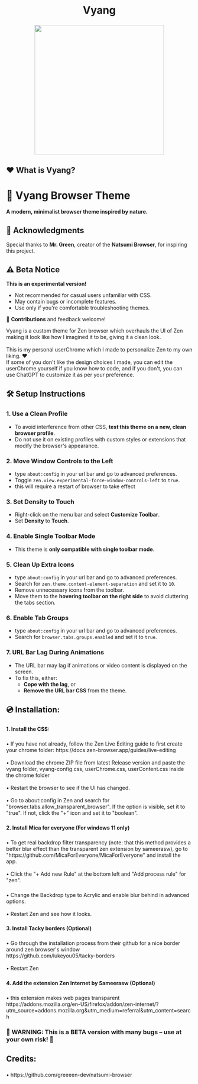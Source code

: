 <h1 align="center">Vyang</h1>

###

<div align="center">
  <img height="350" src="https://i.redd.it/w7im1n35akqe1.png"  />
</div>

###

<h2 align="left">❤️ What is Vyang?</h2>

###


# 🦋 Vyang Browser Theme  

**A modern, minimalist browser theme inspired by nature.**  

## 🙏 Acknowledgments  
Special thanks to **Mr. Green**, creator of the **Natsumi Browser**, for inspiring this project.  

## ⚠️ Beta Notice  
**This is an experimental version!**  
- Not recommended for casual users unfamiliar with CSS.  
- May contain bugs or incomplete features.  
- Use only if you're comfortable troubleshooting themes.  

🔧 **Contributions** and feedback welcome!  

<p align="left">Vyang is a custom theme for Zen browser which overhauls the UI of Zen making it look like how I imagined it to be, giving it a clean look.<br><br>This is my personal userChrome which I made to personalize Zen to my own liking. ❤️<br>If some of you don't like the design choices I made, you can edit the userChrome yourself if you know how to code, and if you don't, you can use ChatGPT to customize it as per your preference.</p>

###

## 🛠️ Setup Instructions  

### 1. Use a Clean Profile  
- To avoid interference from other CSS, **test this theme on a new, clean browser profile**.  
- Do not use it on existing profiles with custom styles or extensions that modify the browser's appearance.  

### 2. Move Window Controls to the Left  
- type `about:config` in your url bar and go to advanced preferences.  
- Toggle `zen.view.experimental-force-window-controls-left` to `true`.
- this will require a restart of browser to take effect 

### 3. Set Density to Touch  
- Right-click on the menu bar and select **Customize Toolbar**.  
- Set **Density** to **Touch**.  

### 4. Enable Single Toolbar Mode  
- This theme is **only compatible with single toolbar mode**.  

### 5. Clean Up Extra Icons  
- type `about:config` in your url bar and go to advanced preferences.
- Search for `zen.theme.content-element-separation` and set it to `10`.
- Remove unnecessary icons from the toolbar.  
- Move them to the **hovering toolbar on the right side** to avoid cluttering the tabs section.
 

### 6. Enable Tab Groups  
- type `about:config` in your url bar and go to advanced preferences. 
- Search for `browser.tabs.groups.enabled` and set it to `true`.  

### 7. URL Bar Lag During Animations  
- The URL bar may lag if animations or video content is displayed on the screen.  
- To fix this, either:  
  - **Cope with the lag**, or  
  - **Remove the URL bar CSS** from the theme.  


<h2 align="left">💿 Installation:</h2>

###

<h4 align="left">1. Install the CSS:</h4>

###

<p align="left">• If you have not already, follow the Zen Live Editing guide to first create your chrome folder: https://docs.zen-browser.app/guides/live-editing<br><br>• Download the chrome ZIP file from latest Release version and paste the vyang folder, vyang-config.css, userChrome.css, userContent.css inside the chrome folder <br><br>• Restart the browser to see if the UI has changed.<br><br>• Go to about:config in Zen and search for "browser.tabs.allow_transparent_browser". If the option is visible, set it to "true". If not, click the "+" icon and set it to "boolean".</p>

###

<h4 align="left">2. Install Mica for everyone (For windows 11 only)</h4>

###

<p align="left">• To get real backdrop filter transparency (note: that this method provides a better blur effect than the transparent zen extension by sameerasw), go to "https://github.com/MicaForEveryone/MicaForEveryone" and install the app.<br><br>• Click the "+ Add new Rule" at the bottom left and "Add process rule" for "zen".</p>

###

<p align="left">• Change the Backdrop type to Acrylic and enable blur behind in advanced options.<br><br>• Restart Zen and see how it looks.</p>

###

<h4 align="left">3. Install Tacky borders (Optional)</h4>

###

<p align="left">• Go through the installation process from their github for a nice border around zen browser's window<br>https://github.com/lukeyou05/tacky-borders<br><br>• Restart Zen</p>

###

<h4 align="left">4. Add the extension Zen Internet by Sameerasw (Optional)</h4>

###


<p align="left">• this extension makes web pages transparent<br>https://addons.mozilla.org/en-US/firefox/addon/zen-internet/?utm_source=addons.mozilla.org&utm_medium=referral&utm_content=search</p>

###

### 🚨 **WARNING:** This is a BETA version with many bugs – use at your own risk! 🚨 

<h2 align="left">Credits:</h2>

###

<p align="left">• https://github.com/greeeen-dev/natsumi-browser</p>

###
